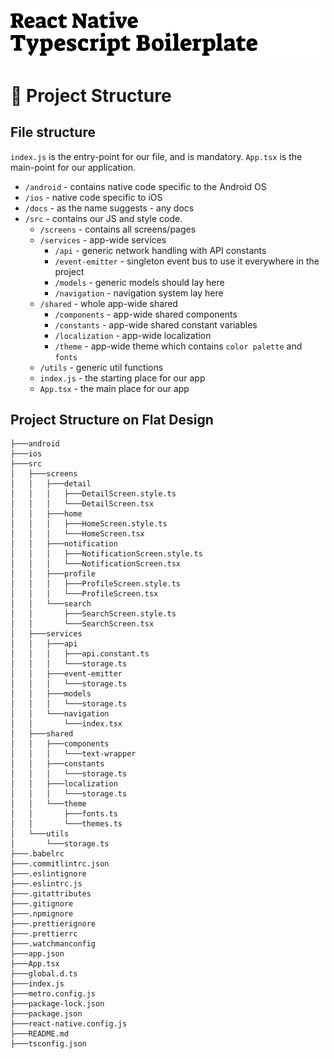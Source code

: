 <img alt="React Native Typescript Boilerplate" src="../assets/logo.png" width="1050"/>

# 🍺 Project Structure

## File structure

`index.js` is the entry-point for our file, and is mandatory.
`App.tsx` is the main-point for our application.

- `/android` - contains native code specific to the Android OS
- `/ios` - native code specific to iOS
- `/docs` - as the name suggests - any docs
- `/src` - contains our JS and style code.
    - `/screens` - contains all screens/pages
    - `/services` - app-wide services
        - `/api` - generic network handling with API constants
        - `/event-emitter` - singleton event bus to use it everywhere in the project
        - `/models` - generic models should lay here
        - `/navigation` - navigation system lay here
    - `/shared` - whole app-wide shared
        - `/components` - app-wide shared components
        - `/constants` - app-wide shared constant variables
        - `/localization` - app-wide localization
        - `/theme` - app-wide theme which contains `color palette` and `fonts`
    - `/utils` - generic util functions
    - `index.js` - the starting place for our app
    - `App.tsx` - the main place for our app

## Project Structure on Flat Design

```
├───android
├───ios
├───src
│   ├───screens
│   │   ├───detail
│   │   │   ├───DetailScreen.style.ts
│   │   │   └───DetailScreen.tsx
│   │   ├───home
│   │   │   ├───HomeScreen.style.ts
│   │   │   └───HomeScreen.tsx
│   │   ├───notification
│   │   │   ├───NotificationScreen.style.ts
│   │   │   └───NotificationScreen.tsx
│   │   ├───profile
│   │   │   ├───ProfileScreen.style.ts
│   │   │   └───ProfileScreen.tsx
│   │   └───search
│   │       ├───SearchScreen.style.ts
│   │       └───SearchScreen.tsx
│   ├───services
│   │   ├───api
│   │   │   ├───api.constant.ts
│   │   │   └───storage.ts
│   │   ├───event-emitter
│   │   │   └───storage.ts
│   │   ├───models
│   │   │   └───storage.ts
│   │   └───navigation
│   │       └───index.tsx
│   ├───shared
│   │   ├───components
│   │   │   └───text-wrapper
│   │   ├───constants
│   │   │   └───storage.ts
│   │   ├───localization
│   │   │   └───storage.ts
│   │   └───theme
│   │       ├───fonts.ts
│   │       └───themes.ts
│   └───utils
│       └───storage.ts
├───.babelrc
├───.commitlintrc.json
├───.eslintignore
├───.eslintrc.js
├───.gitattributes
├───.gitignore
├───.npmignore
├───.prettierignore
├───.prettierrc
├───.watchmanconfig
├───app.json
├───App.tsx
├───global.d.ts
├───index.js
├───metro.config.js
├───package-lock.json
├───package.json
├───react-native.config.js
├───README.md
├───tsconfig.json
```
